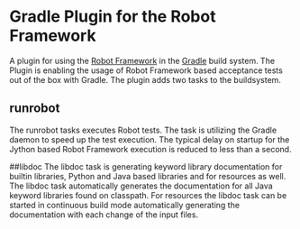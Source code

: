# Gradle Plugin for the Robot Framework
A plugin for using the [Robot Framework](http://robotframework.org/) in the [Gradle](http://gradle.org/) build system. The Plugin is enabling the usage of Robot Framework
based acceptance tests out of the box with Gradle.
The plugin adds two tasks to the buildsystem.

## runrobot
The runrobot tasks executes Robot tests.
The task is utilizing the Gradle daemon to speed up the test execution. The typical delay on startup for the Jython
based Robot Framework execution is reduced to less than a second.

##libdoc
The libdoc task is generating keyword library documentation for builtin libraries, Python and Java based libraries and for resources as well.
The libdoc task automatically generates the documentation for all Java keyword libraries found on classpath.
For resources the libdoc task can be started in continuous build mode automatically generating the documentation with each change of the input files.

